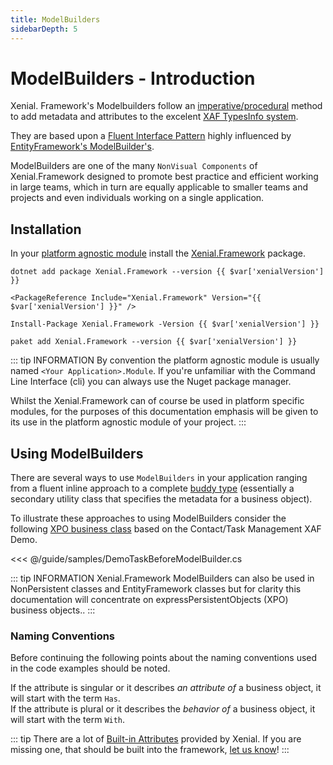 ```yaml
---
title: ModelBuilders
sidebarDepth: 5
---
```


# ModelBuilders - Introduction

Xenial. Framework's Modelbuilders follow an [imperative/procedural](https://en.wikipedia.org/wiki/Imperative_programming) method to add metadata and attributes to the excelent [XAF TypesInfo system](https://docs.devexpress.com/eXpressAppFramework/113669/concepts/business-model-design/types-info-subsystem).

They are based upon a [Fluent Interface Pattern](https://www.martinfowler.com/bliki/FluentInterface.html) highly influenced by [EntityFramework's ModelBuilder's](https://docs.microsoft.com/en-us/ef/core/modeling/).

ModelBuilders are one of the many `NonVisual Components` of Xenial.Framework designed to promote best practice and efficient working in large teams, which in turn are equally applicable to smaller teams and projects and even individuals working on a single application.

## Installation

In your [platform agnostic module](https://docs.devexpress.com/eXpressAppFramework/118045/concepts/application-solution-components/application-solution-structure#projects) install the [Xenial.Framework](https://www.nuget.org/packages/Xenial.Framework/) package.

<code-group>
<code-block title=".NET CLI">

<div class="language-bash"><pre class="language-bash"><code>dotnet add package Xenial.Framework --version {{ $var['xenialVersion'] }}</code></pre></div>

</code-block>


<code-block title="PackageReference">

<div class="language-xml"><pre class="language-xml"><code>&ltPackageReference Include="Xenial.Framework" Version="{{ $var['xenialVersion'] }}" /&gt</code></pre></div>

</code-block>

<code-block title="Package Manager">

<div class="language-powershell"><pre class="language-powershell"><code>Install-Package Xenial.Framework -Version {{ $var['xenialVersion'] }}</code></pre></div>

</code-block>

<code-block title="Paket CLI">

<div class="language-bash"><pre><code>paket add Xenial.Framework --version {{ $var['xenialVersion'] }}</code></pre></div>

</code-block>

</code-group>

::: tip INFORMATION
By convention the platform agnostic module is usually named `<Your Application>.Module`.
If you're unfamiliar with the Command Line Interface (cli) you can always use the Nuget package manager.

Whilst the Xenial.Framework can of course be used in platform specific modules, for the purposes of this documentation emphasis will be given to its use in the platform agnostic module of your project.
:::

## Using ModelBuilders

There are several ways to use `ModelBuilders` in your application ranging from a fluent inline approach to a complete [buddy type](https://stackoverflow.com/a/38373456/2075758) (essentially a secondary utility class that specifies the metadata for a business object).

To illustrate these approaches to using ModelBuilders consider the following [XPO business class](https://docs.devexpress.com/eXpressAppFramework/113640/getting-started/in-depth-tutorial-winforms-aspnet/business-model-design/business-model-design-with-express-persistent-objects) based on the Contact/Task Management XAF Demo.

<<< @/guide/samples/DemoTaskBeforeModelBuilder.cs

::: tip INFORMATION
Xenial.Framework ModelBuilders can also be used in NonPersistent classes and EntityFramework classes but for clarity this documentation will concentrate on expressPersistentObjects (XPO) business objects..
:::

### Naming Conventions

Before continuing the following points about the naming conventions used in the code examples should be noted.
  
If the attribute is singular or it describes *an attribute of* a business object,  it will start with the term `Has`.  
If the attribute is plural or it describes the *behavior of* a business object,  it will start with the term `With`.

::: tip
There are a lot of [Built-in Attributes](/guide/model-builders-built-in.md) provided by Xenial.  If you are missing one, that should be built into the framework, [let us know](https://github.com/xenial-io/Xenial.Framework/issues/)!
:::
